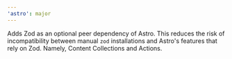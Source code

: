 ```yaml
---
'astro': major
---
```


Adds Zod as an optional peer dependency of Astro. This reduces the risk of incompatibility between manual `zod` installations and Astro's features that rely on Zod. Namely, Content Collections and Actions.
